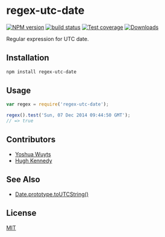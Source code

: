 # regex-utc-date
[![NPM version][npm-image]][npm-url]
[![build status][travis-image]][travis-url]
[![Test coverage][coveralls-image]][coveralls-url]
[![Downloads][downloads-image]][downloads-url]

Regular expression for UTC date.

## Installation

```bash
npm install regex-utc-date
```

## Usage

```js
var regex = require('regex-utc-date');

regex().test('Sun, 07 Dec 2014 09:44:50 GMT');
// => true
```

## Contributors
- [Yoshua Wuyts](https://github.com/yoshuawuyts)
- [Hugh Kennedy](https://github.com/hughsk)

## See Also
- [Date.prototype.toUTCString()](https://developer.mozilla.org/en-US/docs/Web/JavaScript/Reference/Global_Objects/Date/toUTCString)

## License
[MIT](https://tldrlegal.com/license/mit-license)

[npm-image]: https://img.shields.io/npm/v/regex-utc-date.svg?style=flat-square
[npm-url]: https://npmjs.org/package/regex-utc-date
[travis-image]: https://img.shields.io/travis/yoshuawuyts/regex-utc-date.svg?style=flat-square
[travis-url]: https://travis-ci.org/yoshuawuyts/regex-utc-date
[coveralls-image]: https://img.shields.io/coveralls/yoshuawuyts/regex-utc-date.svg?style=flat-square
[coveralls-url]: https://coveralls.io/r/yoshuawuyts/regex-utc-date?branch=master
[downloads-image]: http://img.shields.io/npm/dm/regex-utc-date.svg?style=flat-square
[downloads-url]: https://npmjs.org/package/regex-utc-date

